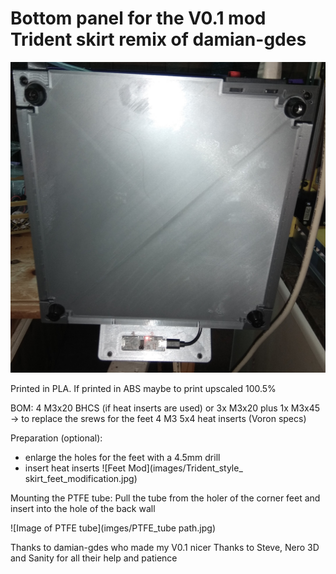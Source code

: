 # Bottom panel for the V0.1 mod Trident skirt remix of damian-gdes
![Image of bottom view](images/bottom_view.jpg)

Printed in PLA. If printed in ABS maybe to print upscaled 100.5%

BOM:
4 M3x20 BHCS (if heat inserts are used) or 3x M3x20 plus 1x M3x45 -> to replace the srews for the feet
4 M3 5x4 heat inserts (Voron specs)

Preparation (optional):
- enlarge the holes for the feet with a 4.5mm drill
- insert heat inserts
![Feet Mod](images/Trident_style_ skirt_feet_modification.jpg)

Mounting the PTFE tube:
Pull the tube from the holer of the corner feet and insert into the hole of the back wall 

![Image of PTFE tube](imges/PTFE_tube path.jpg)


Thanks to damian-gdes who made my V0.1 nicer
Thanks to Steve, Nero 3D and Sanity for all their help and patience
